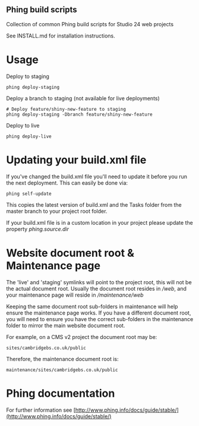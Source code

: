 Phing build scripts
-------------------

Collection of common Phing build scripts for Studio 24 web projects

See INSTALL.md for installation instructions.

Usage
=====

Deploy to staging

    phing deploy-staging

Deploy a branch to staging (not available for live deployments)

    # Deploy feature/shiny-new-feature to staging
    phing deploy-staging -Dbranch feature/shiny-new-feature

Deploy to live

    phing deploy-live

Updating your build.xml file
============================
If you've changed the build.xml file you'll need to update it before you run the
next deployment. This can easily be done via:

    phing self-update

This copies the latest version of build.xml and the Tasks folder from the master 
branch to your project root folder.

If your build.xml file is in a custom location in your project please update the 
property *phing.source.dir*

Website document root & Maintenance page
========================================
The 'live' and 'staging' symlinks will point to the project root, this will not
be the actual document root. Usually the document root resides in */web*, and 
your maintenance page will reside in */maintenance/web*

Keeping the same document root sub-folders in maintenance will help ensure the 
maintenance page works. If you have a different document root, you will need to 
ensure you have the correct sub-folders in the maintenance folder to mirror the 
main website document root. 

For example, on a CMS v2 project the document root may be:

    sites/cambridgebs.co.uk/public

Therefore, the maintenance document root is:

    maintenance/sites/cambridgebs.co.uk/public

Phing documentation
===================
For further information see [http://www.phing.info/docs/guide/stable/](http://www.phing.info/docs/guide/stable/)
